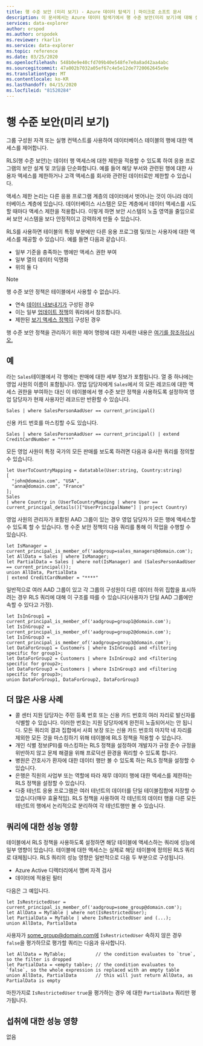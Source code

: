 ```yaml
---
title: 행 수준 보안 (미리 보기) - Azure 데이터 탐색기 | 마이크로 소프트 문서
description: 이 문서에서는 Azure 데이터 탐색기에서 행 수준 보안(미리 보기)에 대해 설명합니다.
services: data-explorer
author: orspod
ms.author: orspodek
ms.reviewer: rkarlin
ms.service: data-explorer
ms.topic: reference
ms.date: 03/25/2020
ms.openlocfilehash: 548b0e9e40cfd709b40e548fe7e0a8ad42aa4abc
ms.sourcegitcommit: 47a002b7032a05ef67c4e5e12de7720062645e9e
ms.translationtype: MT
ms.contentlocale: ko-KR
ms.lasthandoff: 04/15/2020
ms.locfileid: "81520284"
---
```

# <a name="row-level-security-preview"></a>행 수준 보안(미리 보기)

그룹 구성원 자격 또는 실행 컨텍스트를 사용하여 데이터베이스 테이블의 행에 대한 액세스를 제어합니다.

RLS(행 수준 보안)는 데이터 행 액세스에 대한 제한을 적용할 수 있도록 하여 응용 프로그램의 보안 설계 및 코딩을 단순화합니다. 예를 들어 해당 부서와 관련된 행에 대한 사용자 액세스를 제한하거나 고객 액세스를 회사와 관련된 데이터로만 제한할 수 있습니다.

액세스 제한 논리는 다른 응용 프로그램 계층의 데이터에서 벗어나는 것이 아니라 데이터베이스 계층에 있습니다. 데이터베이스 시스템은 모든 계층에서 데이터 액세스를 시도할 때마다 액세스 제한을 적용합니다. 이렇게 하면 보안 시스템의 노출 영역을 줄임으로써 보안 시스템을 보다 안정적이고 강력하게 만들 수 있습니다.

RLS를 사용하면 테이블의 특정 부분에만 다른 응용 프로그램 및/또는 사용자에 대한 액세스를 제공할 수 있습니다. 예를 들면 다음과 같습니다.

* 일부 기준을 충족하는 행에만 액세스 권한 부여
* 일부 열의 데이터 익명화
* 위의 둘 다

> [!NOTE]
> 행 수준 보안 정책은 테이블에서 사용할 수 없습니다.
> * 연속 [데이터 내보내기가](../management/data-export/continuous-data-export.md) 구성된 경우
> * 이는 일부 [업데이트 정책](./updatepolicy.md)의 쿼리에서 참조합니다.
> * 제한된 [보기 액세스 정책이](./restrictedviewaccesspolicy.md) 구성된 경우

행 수준 보안 정책을 관리하기 위한 제어 명령에 대한 자세한 내용은 [여기를 참조하십시오.](../management/row-level-security-policy.md)

## <a name="examples"></a>예

라는 `Sales`테이블에서 각 행에는 판매에 대한 세부 정보가 포함됩니다. 열 중 하나에는 영업 사원의 이름이 포함됩니다.
영업 담당자에게 `Sales`에서 의 모든 레코드에 대한 액세스 권한을 부여하는 대신 이 테이블에서 행 수준 보안 정책을 사용하도록 설정하여 영업 담당자가 현재 사용자인 레코드만 반환할 수 있습니다.

```kusto
Sales | where SalesPersonAadUser == current_principal()
```

신용 카드 번호를 마스킹할 수도 있습니다.

```kusto
Sales | where SalesPersonAadUser == current_principal() | extend CreditCardNumber = "****"
```

모든 영업 사원이 특정 국가의 모든 판매를 보도록 하려면 다음과 유사한 쿼리를 정의할 수 있습니다.

```kusto
let UserToCountryMapping = datatable(User:string, Country:string)
[
  "john@domain.com", "USA",
  "anna@domain.com", "France"
];
Sales
| where Country in (UserToCountryMapping | where User == current_principal_details()["UserPrincipalName"] | project Country)
```

영업 사원의 관리자가 포함된 AAD 그룹이 있는 경우 영업 담당자가 모든 행에 액세스할 수 있도록 할 수 있습니다. 행 수준 보안 정책의 다음 쿼리를 통해 이 작업을 수행할 수 있습니다.

```kusto
let IsManager = current_principal_is_member_of('aadgroup=sales_managers@domain.com');
let AllData = Sales | where IsManager;
let PartialData = Sales | where not(IsManager) and (SalesPersonAadUser == current_principal());
union AllData, PartialData
| extend CreditCardNumber = "****"
```

일반적으로 여러 AAD 그룹이 있고 각 그룹의 구성원이 다른 데이터 하위 집합을 표시하려는 경우 RLS 쿼리에 대해 이 구조를 따를 수 있습니다(사용자가 단일 AAD 그룹에만 속할 수 있다고 가정).

```kusto
let IsInGroup1 = current_principal_is_member_of('aadgroup=group1@domain.com');
let IsInGroup2 = current_principal_is_member_of('aadgroup=group2@domain.com');
let IsInGroup3 = current_principal_is_member_of('aadgroup=group3@domain.com');
let DataForGroup1 = Customers | where IsInGroup1 and <filtering specific for group1>;
let DataForGroup2 = Customers | where IsInGroup2 and <filtering specific for group2>;
let DataForGroup3 = Customers | where IsInGroup3 and <filtering specific for group3>;
union DataForGroup1, DataForGroup2, DataForGroup3
```

## <a name="more-use-cases"></a>더 많은 사용 사례

* 콜 센터 지원 담당자는 주민 등록 번호 또는 신용 카드 번호의 여러 자리로 발신자를 식별할 수 있습니다. 이러한 번호는 지원 담당자에게 완전히 노출되어서는 안 됩니다. 모든 쿼리의 결과 집합에서 사회 보장 또는 신용 카드 번호의 마지막 네 자리를 제외한 모든 것을 마스킹하기 위해 테이블에 RLS 정책을 적용할 수 있습니다.
* 개인 식별 정보(PII)를 마스킹하는 RLS 정책을 설정하여 개발자가 규정 준수 규정을 위반하지 않고 문제 해결을 위해 프로덕션 환경을 쿼리할 수 있도록 합니다.
* 병원은 간호사가 환자에 대한 데이터 행만 볼 수 있도록 하는 RLS 정책을 설정할 수 있습니다.
* 은행은 직원의 사업부 또는 역할에 따라 재무 데이터 행에 대한 액세스를 제한하는 RLS 정책을 설정할 수 있습니다.
* 다중 테넌트 응용 프로그램은 여러 테넌트의 데이터를 단일 테이블집합에 저장할 수 있습니다(매우 효율적임). RLS 정책을 사용하여 각 테넌트의 데이터 행을 다른 모든 테넌트의 행에서 논리적으로 분리하여 각 테넌트행만 볼 수 있습니다.

## <a name="performance-impact-on-queries"></a>쿼리에 대한 성능 영향

테이블에서 RLS 정책을 사용하도록 설정하면 해당 테이블에 액세스하는 쿼리에 성능에 일부 영향이 있습니다. 테이블에 대한 액세스는 실제로 해당 테이블에 정의된 RLS 쿼리로 대체됩니다. RLS 쿼리의 성능 영향은 일반적으로 다음 두 부분으로 구성됩니다.

* Azure Active 디렉터리에서 멤버 자격 검사
* 데이터에 적용된 필터

다음은 그 예입니다.

```kusto
let IsRestrictedUser = current_principal_is_member_of('aadgroup=some_group@domain.com');
let AllData = MyTable | where not(IsRestrictedUser);
let PartialData = MyTable | where IsRestrictedUser and (...);
union AllData, PartialData
```

사용자가 some_group@domain.com에 `IsRestrictedUser` 속하지 않은 경우 `false`을 평가하므로 평가할 쿼리는 다음과 유사합니다.

```kusto
let AllData = MyTable;           // the condition evaluates to `true`, so the filter is dropped
let PartialData = <empty table>; // the condition evaluates to `false`, so the whole expression is replaced with an empty table
union AllData, PartialData       // this will just return AllData, as PartialData is empty
```

마찬가지로 `IsRestrictedUser` `true`을 평가하는 경우 에 대한 `PartialData` 쿼리만 평가됩니다.

## <a name="performance-impact-on-ingestion"></a>섭취에 대한 성능 영향

없음